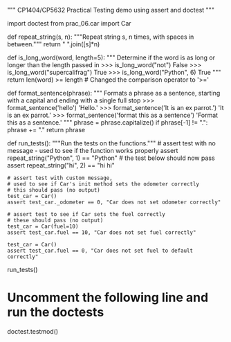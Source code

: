 """
CP1404/CP5632 Practical
Testing demo using assert and doctest
"""

import doctest
from prac_06.car import Car


def repeat_string(s, n):
    """Repeat string s, n times, with spaces in between."""
    return " ".join([s]*n)


def is_long_word(word, length=5):
    """
    Determine if the word is as long or longer than the length passed in
    >>> is_long_word("not")
    False
    >>> is_long_word("supercalifrag")
    True
    >>> is_long_word("Python", 6)
    True
    """
    return len(word) >= length  # Changed the comparison operator to '>='


def format_sentence(phrase):
    """
    Formats a phrase as a sentence, starting with a capital and ending with a single full stop
    >>> format_sentence('hello')
    'Hello.'
    >>> format_sentence('It is an ex parrot.')
    'It is an ex parrot.'
    >>> format_sentence('format this as a sentence')
    'Format this as a sentence.'
    """
    phrase = phrase.capitalize()
    if phrase[-1] != ".":
        phrase += "."
    return phrase


def run_tests():
    """Run the tests on the functions."""
    # assert test with no message - used to see if the function works properly
    assert repeat_string("Python", 1) == "Python"
    # the test below should now pass
    assert repeat_string("hi", 2) == "hi hi"

    # assert test with custom message,
    # used to see if Car's init method sets the odometer correctly
    # this should pass (no output)
    test_car = Car()
    assert test_car._odometer == 0, "Car does not set odometer correctly"

    # assert test to see if Car sets the fuel correctly
    # these should pass (no output)
    test_car = Car(fuel=10)
    assert test_car.fuel == 10, "Car does not set fuel correctly"

    test_car = Car()
    assert test_car.fuel == 0, "Car does not set fuel to default correctly"


run_tests()

# Uncomment the following line and run the doctests
doctest.testmod()